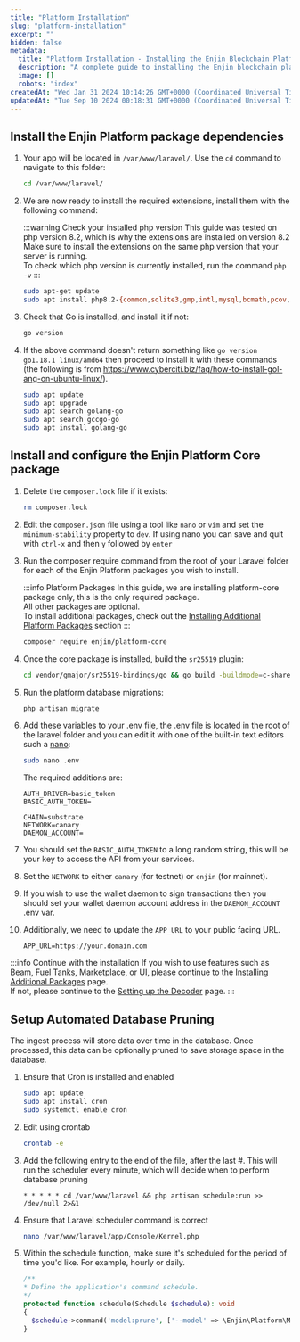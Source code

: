 ```yaml
---
title: "Platform Installation"
slug: "platform-installation"
excerpt: ""
hidden: false
metadata: 
  title: "Platform Installation - Installing the Enjin Blockchain Platform"
  description: "A complete guide to installing the Enjin blockchain platform, from prerequisites to deployment on cloud servers."
  image: []
  robots: "index"
createdAt: "Wed Jan 31 2024 10:14:26 GMT+0000 (Coordinated Universal Time)"
updatedAt: "Tue Sep 10 2024 00:18:31 GMT+0000 (Coordinated Universal Time)"
---
```

## Install the Enjin Platform package dependencies

1. Your app will be located in `/var/www/laravel/`. Use the `cd` command to navigate to this folder:

   ```bash
   cd /var/www/laravel/
   ```

2. We are now ready to install the required extensions, install them with the following command:

   :::warning Check your installed php version
   This guide was tested on php version 8.2, which is why the extensions are installed on version 8.2  
   Make sure to install the extensions on the same php version that your server is running.  
   To check which php version is currently installed, run the command `php -v`
   :::

   ```bash
   sudo apt-get update
   sudo apt install php8.2-{common,sqlite3,gmp,intl,mysql,bcmath,pcov,redis} 
   ```

3. Check that Go is installed, and install it if not:
   ```bash
   go version
   ```

4. If the above command doesn't return something like `go version go1.18.1 linux/amd64` then proceed to install it with these commands (the following is from https://www.cyberciti.biz/faq/how-to-install-gol-ang-on-ubuntu-linux/). 
   ```bash
   sudo apt update
   sudo apt upgrade
   sudo apt search golang-go
   sudo apt search gccgo-go
   sudo apt install golang-go
   ```

## Install and configure the Enjin Platform Core package

1. Delete the `composer.lock` file if it exists:

   ```bash
   rm composer.lock
   ```

2. Edit the `composer.json` file using a tool like `nano` or `vim` and set the `minimum-stability` property to `dev`.  If using nano you can save and quit with `ctrl-x` and then `y` followed by `enter`

3. Run the composer require command from the root of your Laravel folder for each of the Enjin Platform packages you wish to install.

   :::info Platform Packages
   In this guide, we are installing platform-core package only, this is the only required package.  
   All other packages are optional.  
   To install additional packages, check out the [Installing Additional Platform Packages](/02-tutorials/04-going-open-source/03-cloud-installation/03-installing-additional-packages.md) section
   :::

   ```bash
   composer require enjin/platform-core  
   ```

4. Once the core package is installed, build the `sr25519` plugin:

   ```bash
   cd vendor/gmajor/sr25519-bindings/go && go build -buildmode=c-shared -o sr25519.so . && mv sr25519.so ../src/Crypto/sr25519.so && chown $USER:www-data ../src/Crypto/sr25519.so && cd ../../../../
   ```

5. Run the platform database migrations:

   ```bash
   php artisan migrate
   ```

6. Add these variables to your .env file, the .env file is located in the root of the laravel folder and you can edit it with one of the built-in text editors such a [nano](https://www.nano-editor.org/):

   ```bash
   sudo nano .env
   ```

   The required additions are: 

   ```Text
   AUTH_DRIVER=basic_token
   BASIC_AUTH_TOKEN=

   CHAIN=substrate
   NETWORK=canary
   DAEMON_ACCOUNT=
   ```

7. You should set the `BASIC_AUTH_TOKEN` to a long random string, this will be your key to access the API from your services. 

8. Set the `NETWORK` to either `canary` (for testnet) or `enjin` (for mainnet).

9. If you wish to use the wallet daemon to sign transactions then you should set your wallet daemon account address in the `DAEMON_ACCOUNT` .env var.

10. Additionally, we need to update the `APP_URL` to your public facing URL.
    ```Text
    APP_URL=https://your.domain.com
    ```

:::info Continue with the installation
If you wish to use features such as Beam, Fuel Tanks, Marketplace, or UI, please continue to the [Installing Additional Packages](/02-tutorials/04-going-open-source/03-cloud-installation/03-installing-additional-packages.md) page.  
If not, please continue to the [Setting up the Decoder](/02-tutorials/04-going-open-source/03-cloud-installation/05-setting-up-the-decoder.md) page.
:::

## Setup Automated Database Pruning

The ingest process will store data over time in the database. Once processed, this data can be optionally pruned to save storage space in the database.

1. Ensure that Cron is installed and enabled
   ```bash
   sudo apt update
   sudo apt install cron
   sudo systemctl enable cron
   ```
2. Edit using crontab
   ```bash
   crontab -e
   ```
3. Add the following entry to the end of the file, after the last #. This will run the scheduler every minute, which will decide when to perform database pruning
   ```text
   * * * * * cd /var/www/laravel && php artisan schedule:run >> /dev/null 2>&1
   ```
4. Ensure that Laravel scheduler command is correct
   ```bash
   nano /var/www/laravel/app/Console/Kernel.php
   ```
5. Within the schedule function, make sure it's scheduled for the period of time you'd like. For example, hourly or daily.
   ```php
   /**
   * Define the application's command schedule.
   */
   protected function schedule(Schedule $schedule): void
   {
     $schedule->command('model:prune', ['--model' => \Enjin\Platform\Models\Laravel\Block::class])->daily();
   }
   ```

